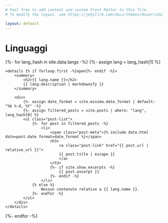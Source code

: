 ```yaml
---
# Feel free to add content and custom Front Matter to this file.
# To modify the layout, see https://jekyllrb.com/docs/themes/#overriding-theme-defaults

layout: default
---
```


<div class="home">
    <h1>Linguaggi</h1>

{%- for lang_hash in site.data.langs -%}
    {%- assign lang = lang_hash[1] %}

    <details {% if forloop.first -%}open{%- endif -%}>
        <summary>
            <h2>{{ lang.name }}</h2>
            {{ lang.description | markdownify }}
        </summary>
    
        <div>
            {%- assign date_format = site.minima.date_format | default: "%b %-d, %Y" -%}
            {%- assign filtered_posts = site.posts | where: "lang", lang_hash[0] %}
            <ul class="post-list">
                {%- for post in filtered_posts -%}
                    <li>
                        <span class="post-meta">{% include date.html date=post.date format=date_format %}</span>
                        <h3>
                            <a class="post-link" href="{{ post.url | relative_url }}">
                            {{ post.title | escape }}
                            </a>
                        </h3>
                        {%- if site.show_excerpts -%}
                            {{ post.excerpt }}
                        {%- endif -%}
                    </li>
                {% else %}
                    Nessun contenuto relativo a {{ lang.name }}.
                {%- endfor -%}
            </ul>
        </div>
    </details>
{%- endfor -%}
</div>